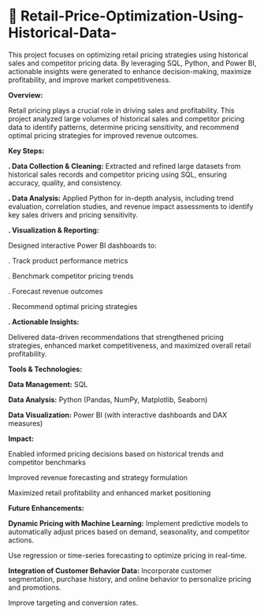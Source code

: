 # 🛒 Retail-Price-Optimization-Using-Historical-Data-


This project focuses on optimizing retail pricing strategies using historical sales and competitor pricing data. By leveraging SQL, Python, and Power BI, actionable insights were generated to enhance decision-making, maximize profitability, and improve market competitiveness.


**Overview:**

Retail pricing plays a crucial role in driving sales and profitability. This project analyzed large volumes of historical sales and competitor pricing data to identify patterns, determine pricing sensitivity, and recommend optimal pricing strategies for improved revenue outcomes.


 **Key Steps:**


**. Data Collection & Cleaning:** Extracted and refined large datasets from historical sales records and competitor pricing using SQL, ensuring accuracy, quality, and consistency.

**. Data Analysis:** Applied Python for in-depth analysis, including trend evaluation, correlation studies, and revenue impact assessments to identify key sales drivers and pricing sensitivity.

**. Visualization & Reporting:** 

  Designed interactive Power BI dashboards to:

. Track product performance metrics

. Benchmark competitor pricing trends

. Forecast revenue outcomes

. Recommend optimal pricing strategies

**. Actionable Insights:** 

Delivered data-driven recommendations that strengthened pricing strategies, enhanced market competitiveness, and maximized overall retail profitability.

**Tools & Technologies:**

**Data Management:** SQL

**Data Analysis:** Python (Pandas, NumPy, Matplotlib, Seaborn)

**Data Visualization:** Power BI (with interactive dashboards and DAX measures)

**Impact:**

Enabled informed pricing decisions based on historical trends and competitor benchmarks

Improved revenue forecasting and strategy formulation

Maximized retail profitability and enhanced market positioning

**Future Enhancements:**

**Dynamic Pricing with Machine Learning:**
Implement predictive models to automatically adjust prices based on demand, seasonality, and competitor actions.

Use regression or time-series forecasting to optimize pricing in real-time.

**Integration of Customer Behavior Data:**
Incorporate customer segmentation, purchase history, and online behavior to personalize pricing and promotions.

Improve targeting and conversion rates.
